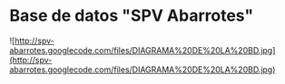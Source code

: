 # Base de datos "SPV Abarrotes" #

![http://spv-abarrotes.googlecode.com/files/DIAGRAMA%20DE%20LA%20BD.jpg](http://spv-abarrotes.googlecode.com/files/DIAGRAMA%20DE%20LA%20BD.jpg)